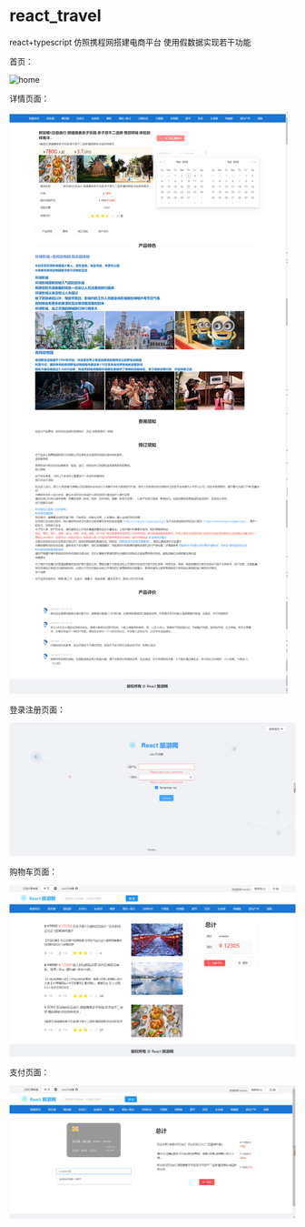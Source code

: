 # react_travel

react+typescript 仿照携程网搭建电商平台 使用假数据实现若干功能

首页：

![home](home.png)

详情页面：

![detail](detail.png)

登录注册页面：

![register](register.png)

购物车页面：

![shoppingcart](shoppingcart.png)

支付页面：

![pay](pay.png)
